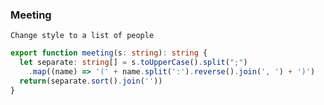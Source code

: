 ### Meeting
``Change style to a list of people``
```typescript
export function meeting(s: string): string {
  let separate: string[] = s.toUpperCase().split(";")
    .map((name) => '(' + name.split(':').reverse().join(', ') + ')')
  return(separate.sort().join(''))
}
```
